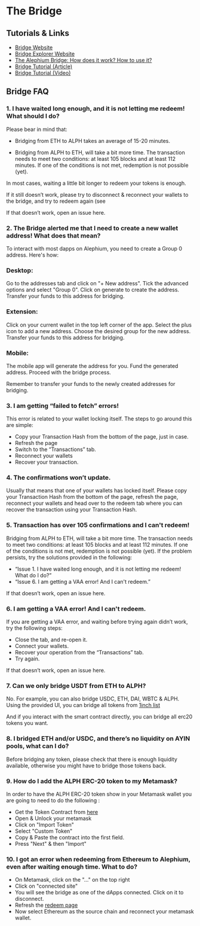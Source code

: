 # The Bridge

## Tutorials & Links

- [Bridge Website](https://bridge.alephium.org/#/)
- [Bridge Explorer Website](https://explorer.bridge.alephium.org/)
- [The Alephium Bridge: How does it work? How to use it?](https://medium.com/@alephium/the-alephium-bridge-a787d90b2e4a)
- [Bridge Tutorial (Article)](https://medium.com/@alephium/alephiumalephium-bridge-the-tutorial-28e7b92b339a)
- [Bridge Tutorial (Video)](https://www.youtube.com/watch?v=xoYVzbwBAjg)
 
## Bridge FAQ

### 1. I have waited long enough, and it is not letting me redeem! What should I do? 

Please bear in mind that: 

- Bridging from ETH to ALPH takes an average of 15-20 minutes.

- Bridging from ALPH to ETH, will take a bit more time. The transaction needs to meet two conditions: at least 105 blocks and at least 112 minutes. If one of the conditions is not met, redemption is not possible (yet).

In most cases, waiting a little bit longer to redeem your tokens is enough. 

If it still doesn’t work, please try to disconnect & reconnect your wallets to the bridge, and try to redeem again (see

If that doesn’t work, open an issue here.


### 2. The Bridge alerted me that I need to create a new wallet address! What does that mean? 

To interact with most dapps on Alephium, you need to create a Group 0 address. Here's how:

### Desktop:

Go to the addresses tab and click on "+ New address".
Tick the advanced options and select "Group 0".
Click on generate to create the address.
Transfer your funds to this address for bridging.

### Extension:

Click on your current wallet in the top left corner of the app.
Select the plus icon to add a new address.
Choose the desired group for the new address.
Transfer your funds to this address for bridging.


### Mobile:

The mobile app will generate the address for you.
Fund the generated address.
Proceed with the bridge process.


Remember to transfer your funds to the newly created addresses for bridging.

### 3. I am getting “failed to fetch” errors! 

This error is related to your wallet locking itself. The steps to go around this are simple:


- Copy your Transaction Hash from the bottom of the page, just in case.
- Refresh the page
- Switch to the “Transactions” tab.
- Reconnect your wallets
- Recover your transaction.

### 4. The confirmations won’t update.


Usually that means that one of your wallets has locked itself. Please copy your Transaction Hash from the bottom of the page, refresh the page, reconnect your wallets and head over to the redeem tab where you can recover the transaction using your Transaction Hash. 



### 5. Transaction has over 105 confirmations and I can't redeem!

Bridging from ALPH to ETH, will take a bit more time. The transaction needs to meet two conditions: at least 105 blocks and at least 112 minutes. If one of the conditions is not met, redemption is not possible (yet). If the problem persists, try the solutions provided in the following: 

- “Issue 1. I have waited long enough, and it is not letting me redeem! What do I do?”
- “Issue 6. I am getting a VAA error! And I can't redeem.” 

If that doesn’t work, open an issue here.

### 6. I am getting a VAA error! And I can't redeem.


If you are getting a VAA error, and waiting before trying again didn’t work, try the following steps: 

- Close the tab, and re-open it.
- Connect your wallets.
- Recover your operation from the “Transactions” tab.
- Try again.

If that doesn’t work, open an issue here.

### 7. Can we only bridge USDT from ETH to ALPH?

No. For example, you can also bridge USDC, ETH, DAI, WBTC & ALPH. Using the provided UI, you can bridge all tokens from [1inch list](https://tokenlists.org/token-list?url=tokens.1inch.eth)

And if you interact with the smart contract directly, you can bridge all erc20 tokens you want.


### 8. I bridged ETH and/or USDC, and there’s no liquidity on AYIN pools, what can I do?

Before bridging any token, please check that there is enough liquidity available, otherwise you might have to bridge those tokens back.


### 9. How do I add the ALPH ERC-20 token to my Metamask? 

In order to have the ALPH ERC-20 token show in your Metamask wallet you are going to need to do the following : 

- Get the Token Contract from [here](https://etherscan.io/token/0x590F820444fA3638e022776752c5eEF34E2F89A6)
- Open & Unlock your metamask
- Click on "Import Token"
- Select "Custom Token" 
- Copy & Paste the contract into the first field. 
- Press "Next" & then "Import"


### 10. I got an error when redeeming from Ethereum to Alephium, even after waiting enough time. What to do?

- On Metamask, click on the "..." on the top right
- Click on "connected site"
- You will see the bridge as one of the dApps connected. Click on it to disconnect.
- Refresh the [redeem page](https://bridge.alephium.org/#/redeem)
- Now select Ethereum as the source chain and reconnect your metamask wallet.
